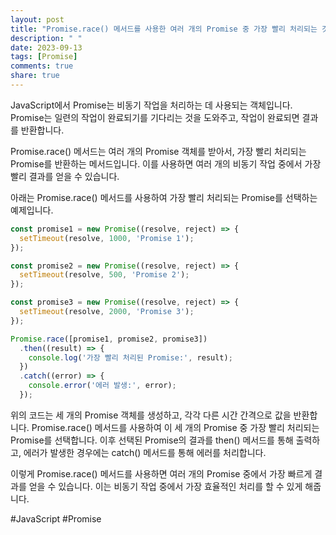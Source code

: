 ```yaml
---
layout: post
title: "Promise.race() 메서드를 사용한 여러 개의 Promise 중 가장 빨리 처리되는 것 선택"
description: " "
date: 2023-09-13
tags: [Promise]
comments: true
share: true
---
```


JavaScript에서 Promise는 비동기 작업을 처리하는 데 사용되는 객체입니다. Promise는 일련의 작업이 완료되기를 기다리는 것을 도와주고, 작업이 완료되면 결과를 반환합니다. 

Promise.race() 메서드는 여러 개의 Promise 객체를 받아서, 가장 빨리 처리되는 Promise를 반환하는 메서드입니다. 이를 사용하면 여러 개의 비동기 작업 중에서 가장 빨리 결과를 얻을 수 있습니다.

아래는 Promise.race() 메서드를 사용하여 가장 빨리 처리되는 Promise를 선택하는 예제입니다.

```javascript
const promise1 = new Promise((resolve, reject) => {
  setTimeout(resolve, 1000, 'Promise 1');
});

const promise2 = new Promise((resolve, reject) => {
  setTimeout(resolve, 500, 'Promise 2');
});

const promise3 = new Promise((resolve, reject) => {
  setTimeout(resolve, 2000, 'Promise 3');
});

Promise.race([promise1, promise2, promise3])
  .then((result) => {
    console.log('가장 빨리 처리된 Promise:', result);
  })
  .catch((error) => {
    console.error('에러 발생:', error);
  });
```

위의 코드는 세 개의 Promise 객체를 생성하고, 각각 다른 시간 간격으로 값을 반환합니다. Promise.race() 메서드를 사용하여 이 세 개의 Promise 중 가장 빨리 처리되는 Promise를 선택합니다. 이후 선택된 Promise의 결과를 then() 메서드를 통해 출력하고, 에러가 발생한 경우에는 catch() 메서드를 통해 에러를 처리합니다.

이렇게 Promise.race() 메서드를 사용하면 여러 개의 Promise 중에서 가장 빠르게 결과를 얻을 수 있습니다. 이는 비동기 작업 중에서 가장 효율적인 처리를 할 수 있게 해줍니다.

#JavaScript #Promise
